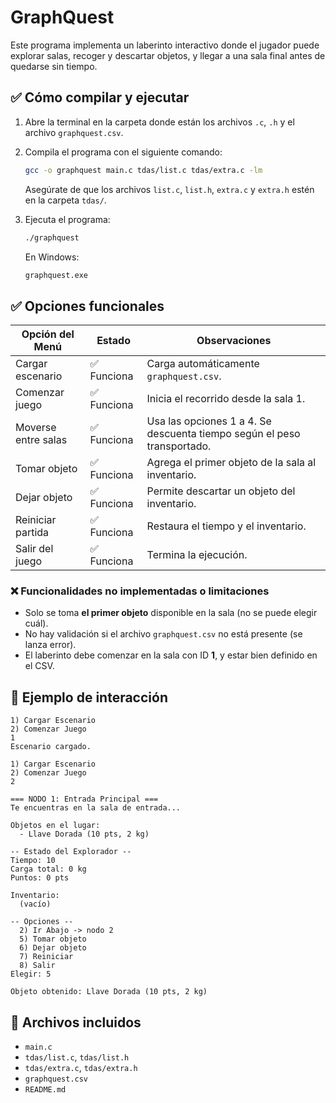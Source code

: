 # GraphQuest

Este programa implementa un laberinto interactivo donde el jugador puede explorar salas, recoger y descartar objetos, y llegar a una sala final antes de quedarse sin tiempo.

## ✅ Cómo compilar y ejecutar

1. Abre la terminal en la carpeta donde están los archivos `.c`, `.h` y el archivo `graphquest.csv`.
2. Compila el programa con el siguiente comando:

   ```bash
   gcc -o graphquest main.c tdas/list.c tdas/extra.c -lm
   ```

   Asegúrate de que los archivos `list.c`, `list.h`, `extra.c` y `extra.h` estén en la carpeta `tdas/`.

3. Ejecuta el programa:

   ```bash
   ./graphquest
   ```

   En Windows:

   ```cmd
   graphquest.exe
   ```

## ✅ Opciones funcionales

| Opción del Menú         | Estado         | Observaciones |
|-------------------------|----------------|---------------|
| Cargar escenario        | ✅ Funciona     | Carga automáticamente `graphquest.csv`. |
| Comenzar juego          | ✅ Funciona     | Inicia el recorrido desde la sala 1. |
| Moverse entre salas     | ✅ Funciona     | Usa las opciones 1 a 4. Se descuenta tiempo según el peso transportado. |
| Tomar objeto            | ✅ Funciona     | Agrega el primer objeto de la sala al inventario. |
| Dejar objeto            | ✅ Funciona     | Permite descartar un objeto del inventario. |
| Reiniciar partida       | ✅ Funciona     | Restaura el tiempo y el inventario. |
| Salir del juego         | ✅ Funciona     | Termina la ejecución. |

### ❌ Funcionalidades no implementadas o limitaciones

- Solo se toma **el primer objeto** disponible en la sala (no se puede elegir cuál).
- No hay validación si el archivo `graphquest.csv` no está presente (se lanza error).
- El laberinto debe comenzar en la sala con ID **1**, y estar bien definido en el CSV.

## 🧪 Ejemplo de interacción

```text
1) Cargar Escenario
2) Comenzar Juego
1
Escenario cargado.

1) Cargar Escenario
2) Comenzar Juego
2

=== NODO 1: Entrada Principal ===
Te encuentras en la sala de entrada...

Objetos en el lugar:
  - Llave Dorada (10 pts, 2 kg)

-- Estado del Explorador --
Tiempo: 10
Carga total: 0 kg
Puntos: 0 pts

Inventario:
  (vacío)

-- Opciones --
  2) Ir Abajo -> nodo 2
  5) Tomar objeto
  6) Dejar objeto
  7) Reiniciar
  8) Salir
Elegir: 5

Objeto obtenido: Llave Dorada (10 pts, 2 kg)
```

## 📎 Archivos incluidos

- `main.c`
- `tdas/list.c`, `tdas/list.h`
- `tdas/extra.c`, `tdas/extra.h`
- `graphquest.csv`
- `README.md`
